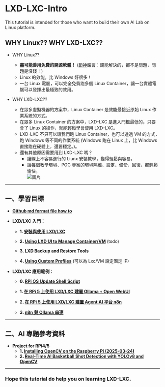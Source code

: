 # LXD-LXC-Intro
This tutorial is intended for those who want to build their own AI Lab on Linux platform.

## WHY Linux?? WHY LXD-LXC??
- WHY Linux??
  - **盡可能善用免費的開源軟體！** ([節神](https://blog.jason.tools/)銘言：錢能解決的，都不是問題，問題是沒錢！)
  - Linux 的效能，比 Windows 好很多！
  - 一台 Linux 電腦，可以完全免費跑多個 Linux Container，讓一台實體電腦可以發揮出最極致的效用。

- WHY LXD-LXC??
  - 在眾多虛擬機器的方案中，Linux Container 是效能最接近原始 Linux 作業系統的方式。
  - 在眾多 Linux Container 的方案中，LXD-LXC 是進入門檻最低的，只要會了 Linux 的操作，就能輕鬆學會使用 LXD-LXC。
  - LXD-LXC 不只可以讓我們跑 Linux Container，也可以透過 VM 的方式，跑 Windows 等不同的作業系統 (Windows 跑在 Linux 上，比 Windows 直接跑在硬體上，還要穩定。)。
  - 還有其他原因需要用到 LXD-LXC 嗎？<br>
    - 讓線上不容易進行的 Liunx 安裝教學，變得輕鬆與容易。
    - 讓每個教學環境、POC 專案的環境隔離、設定、備份、回復，都輕鬆愉快。<br>
       ![圖片](https://github.com/user-attachments/assets/2d1d494d-3386-4dd7-8041-64d88c1de0db)


---
## 一、學習目標
- **[Github md format file how to](https://github.com/robmlee/LXD-LXC-Intro/blob/main/00.%20Subject_Sample_File.md)**
  
- **LXD/LXC 入門：**
  - **1. [安裝與使用 LXD/LXC](https://github.com/robmlee/LXD-LXC-Intro/blob/main/10.%20Install%20LXD-LXC.md)**
  
  - **2. [Using LXD UI to Manage Container/VM](https://github.com/robmlee/LXD-LXC-Intro/blob/main/11.%20Using_LXD_UI.md)**
  (todo)

  - **3. [LXD Backup and Restore Tools](https://github.com/robmlee/LXD-LXC-Intro/blob/main/12.%20LXD_Container_Backup_Restore_Tools.md)**
 
  - **4. [Using Custom Profiles](https://github.com/robmlee/LXD-LXC-Intro/blob/main/13.%20Using_Custom_Profiles.md)**  (可以為 Lxc/VM 設定固定 IP)

- **LXD/LXC 應用範例：**
  - **0. [RPi OS Update Shell Script](https://github.com/robmlee/LXD-LXC-Intro/blob/main/os-rpi-upd.sh)**

  - **1. [在 RPi 5 上使用 LXD/LXC 建置 Ollama + Open WebUI](https://github.com/robmlee/LXD-LXC-Intro/blob/main/20.%20Install%20Ollama%20and%20OpenWebUI.md#%E5%9C%A8-rpi-5-%E4%B8%8A%E4%BD%BF%E7%94%A8-lxdlxc-%E5%BB%BA%E7%BD%AE-ollama--open-webui)**

  - **2. [在 RPi 5 上使用 LXD/LXC 建置 Agent AI 平台 n8n](https://github.com/robmlee/LXD-LXC-Intro/blob/main/30.%20Install%20n8n.md)**

  - **3. [n8n 與 Ollama 串連](https://github.com/robmlee/LXD-LXC-Intro/blob/main/40.%20Link%20n8n%20node%20to%20Ollama.md)**

---
## 二、AI 專題參考資料
- **Project for RPi4/5**
  - **1. [Installing OpenCV on the Raspberry Pi (2025-03-24)](https://pimylifeup.com/raspberry-pi-opencv/)**
  - **2. [Real-Time AI Basketball Shot Detection with YOLOv8 and OpenCV](https://github.com/avishah3/AI-Basketball-Shot-Detection-Tracker)**


---
### Hope this tutorial do help you on learning LXD-LXC.
 
